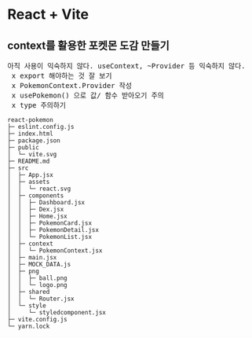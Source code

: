 # React + Vite

<h2> context를 활용한 포켓몬 도감 만들기 </h2>
<pre>
아직 사용이 익숙하지 않다. useContext, ~Provider 등 익숙하지 않다. 
 x export 해야하는 것 잘 보기
 x PokemonContext.Provider 작성
 x usePokemon() 으로 값/ 함수 받아오기 주의
 x type 주의하기
</pre>

```
react-pokemon
├─ eslint.config.js
├─ index.html
├─ package.json
├─ public
│  └─ vite.svg
├─ README.md
├─ src
│  ├─ App.jsx
│  ├─ assets
│  │  └─ react.svg
│  ├─ components
│  │  ├─ Dashboard.jsx
│  │  ├─ Dex.jsx
│  │  ├─ Home.jsx
│  │  ├─ PokemonCard.jsx
│  │  ├─ PokemonDetail.jsx
│  │  └─ PokemonList.jsx
│  ├─ context
│  │  └─ PokemonContext.jsx
│  ├─ main.jsx
│  ├─ MOCK_DATA.js
│  ├─ png
│  │  ├─ ball.png
│  │  └─ logo.png
│  ├─ shared
│  │  └─ Router.jsx
│  └─ style
│     └─ styledcomponent.jsx
├─ vite.config.js
└─ yarn.lock

```
